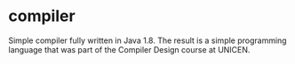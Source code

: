 # compiler
Simple compiler fully written in Java 1.8. The result is a simple programming language that was part of the Compiler Design course at UNICEN.